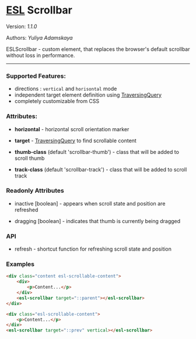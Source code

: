 # [ESL](../../../README.md) Scrollbar

Version: *1.1.0*

Authors: *Yuliya Adamskaya*

ESLScrollbar - custom element, that replaces the browser's default scrollbar without loss in performance.
 
--- 
 
### Supported Features:
- directions : `vertical` and `horisontal` mode
- independent target element definition using [TraversingQuery](./../esl-traversing-query/README.md)
- completely customizable from CSS

### Attributes:

- **horizontal** - horizontal scroll orientation marker

- **target** - [TraversingQuery](./../esl-traversing-query/README.md) to find scrollable content

- **thumb-class** (default 'scrollbar-thumb') - class that will be added to scroll thumb

- **track-class** (default 'scrollbar-track') - class that will be added to scroll track

### Readonly Attributes
- inactive \[boolean] - appears when scroll state and position are refreshed
  
- dragging \[boolean] - indicates that thumb is currently being dragged

### API
- refresh - shortcut function for refreshing scroll state and position

### Examples
```html
<div class="content esl-scrollable-content">
    <div>
        <p>Content...</p>
    </div>
    <esl-scrollbar target="::parent"></esl-scrollbar>
</div>
```
```html
<div class="esl-scrollable-content">
    <p>Content...</p>
</div>
<esl-scrollbar target="::prev" vertical></esl-scrollbar>
```

